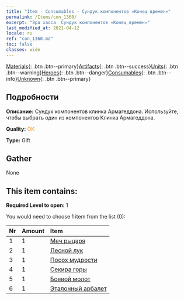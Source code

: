 ```yaml
---
title: "Item - Consumables - Сундук компонентов «Конец времен»"
permalink: /Items/con_1360/
excerpt: "Эра хаоса  Сундук компонентов «Конец времен»"
last_modified_at: 2021-04-12
locale: ru
ref: "con_1360.md"
toc: false
classes: wide
---
```

 [Materials](/ru/Items/){: .btn .btn--primary}[Artifacts](/ru/Items/Artifacts/){: .btn .btn--success}[Units](/ru/Items/Units/){: .btn .btn--warning}[Heroes](/ru/Items/Heroes/){: .btn .btn--danger}[Consumables](/ru/Items/Consumables/){: .btn .btn--info}[Unknown](/ru/Items/Unknown/){: .btn .btn--primary}

## Подробности
 **Описание:** Сундук компонентов клинка Армагеддона. Используйте, чтобы выбрать один из компонентов Клинка Армагеддона.

 **Quality:** <span style="color: #FF8C00">OK</span>

 **Type:** Gift

## Gather

  None

## This item contains:

 **Required Level to open:** 1

 You would need to choose 1 item from the list (0):

  | Nr | Amount |     Item    |
  |:---|:-------|:------------|
  | 1 | 1 | [Меч рыцаря](/ru/Items/art_166/) | 
  | 2 | 1 | [Лесной лук](/ru/Items/art_167/) | 
  | 3 | 1 | [Посох мудрости](/ru/Items/art_168/) | 
  | 4 | 1 | [Секира горы](/ru/Items/art_169/) | 
  | 5 | 1 | [Боевой молот](/ru/Items/art_170/) | 
  | 6 | 1 | [Эталонный арбалет](/ru/Items/art_171/) | 
